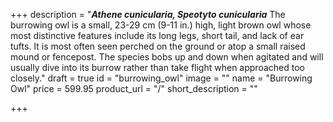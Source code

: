 +++
description = "**_Athene cunicularia, Speotyto cunicularia_** The burrowing owl is a small, 23-29 cm (9-11 in.) high, light brown owl whose most distinctive features include its long legs, short tail, and lack of ear tufts. It is most often seen perched on the ground or atop a small raised mound or fencepost. The species bobs up and down when agitated and will usually dive into its burrow rather than take flight when approached too closely."
draft = true
id = "burrowing_owl"
image = ""
name = "Burrowing Owl"
price = 599.95
product_url = "/"
short_description = ""

+++
